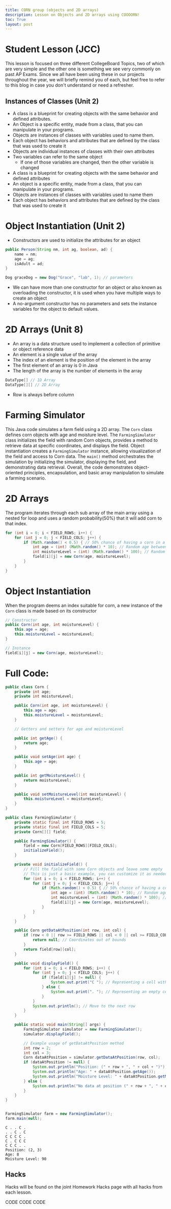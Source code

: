 ```yaml
---
title: CORN group (objects and 2D arrays)
description: Lesson on Objects and 2D arrays using COOOORN!
toc: True
layout: post
---
```


# Student Lesson (JCC)
This lesson is focused on three different CollegeBoard Topics, two of which are very simple and the other one is something we see very commonly on past AP Exams. Since we all have been using these in our projects throughout the year, we will briefly remind you of each, but feel free to refer to this blog in case you don't understand or need a refresher.
## Instances of Classes (Unit 2)
- A class is a blueprint for creating objects with the same behavior and defined attributes.
- An Object is a specific entity, made from a class, that you can manipulate in your programs.
- Objects are instances of classes with variables used to name them.
- Each object has behaviors and attributes that are defined by the class that was used to create it
- Objects are individual instances of classes with their own attributes
- Two variables can refer to the same object
    - If one of those variables are changed, then the other variable is changed
- A class is a blueprint for creating objects with the same behavior and defined attributes
- An object is a specific entity, made from a class, that you can manipulate in your programs.
- Objects are instances of classes with variables used to name them
- Each object has behaviors and attributes that are defined by the class that was used to create it

# Object Instantiation (Unit 2)
- Constructors are used to initialize the attributes for an object
```java
public Person(String nm, int ag, boolean, ad) {
    name = nm;
    age = ag;
    isAdult = ad;
}

Dog graceDog = new Dog("Grace", "lab", 1); // parameters
```
- We can have more than one constructor for an object or also known as overloading the constructor, it is used when you have multiple ways to create an object
- A no-argument constructor has no parameters and sets the instance variables for the object to default values.

# 2D Arrays (Unit 8)
- An array is a data structure used to implement a collection of primitive or object reference data
- An element is a single value of the array
- The index of an element is the position of the element in the array
- The first element of an array is 0 in Java
- The length of the array is the number of elements in the array
```java
DataType[] // 1D Array
DataType[][] // 2D Array
```
- Row is always before column

# Farming Simulator

This Java code simulates a farm field using a 2D array. The `Corn` class defines corn objects with age and moisture level. The `FarmingSimulator` class initializes the field with random Corn objects, provides a method to retrieve data at specific coordinates, and displays the field. Object instantiation creates a `FarmingSimulator` instance, allowing visualization of the field and access to Corn data. The `main()` method orchestrates the simulation by initializing the simulator, displaying the field, and demonstrating data retrieval. Overall, the code demonstrates object-oriented principles, encapsulation, and basic array manipulation to simulate a farming scenario.

# 2D Arrays

The program iterates through each sub array of the main array using a nested for loop and uses a random probability(50%) that it will add corn to that index.

```Java
for (int i = 0; i < FIELD_ROWS; i++) {
    for (int j = 0; j < FIELD_COLS; j++) {
        if (Math.random() < 0.5) { // 50% chance of having a corn in a cell
            int age = (int) (Math.random() * 10); // Random age between 0 and 9
            int moistureLevel = (int) (Math.random() * 100); // Random moisture level between 0 and 99
            field[i][j] = new Corn(age, moistureLevel);
        }
    }
}
```

# Object Instantiation

When the program deems an index suitable for corn, a new instance of the `Corn` class is made based on its constructor

```Java
// Constructor
public Corn(int age, int moistureLevel) {
    this.age = age;
    this.moistureLevel = moistureLevel;
}

// Instance
field[i][j] = new Corn(age, moistureLevel);
```

# Full Code:


```Java
public class Corn {
    private int age;
    private int moistureLevel;

    public Corn(int age, int moistureLevel) {
        this.age = age;
        this.moistureLevel = moistureLevel;
    }

    // Getters and setters for age and moistureLevel

    public int getAge() {
        return age;
    }

    public void setAge(int age) {
        this.age = age;
    }

    public int getMoistureLevel() {
        return moistureLevel;
    }

    public void setMoistureLevel(int moistureLevel) {
        this.moistureLevel = moistureLevel;
    }
}

public class FarmingSimulator {
    private static final int FIELD_ROWS = 5;
    private static final int FIELD_COLS = 5;
    private Corn[][] field;

    public FarmingSimulator() {
        field = new Corn[FIELD_ROWS][FIELD_COLS];
        initializeField();
    }

    private void initializeField() {
        // Fill the field with some Corn objects and leave some empty
        // This is just a basic example, you can customize it as needed
        for (int i = 0; i < FIELD_ROWS; i++) {
            for (int j = 0; j < FIELD_COLS; j++) {
                if (Math.random() < 0.5) { // 50% chance of having a corn in a cell
                    int age = (int) (Math.random() * 10); // Random age between 0 and 9
                    int moistureLevel = (int) (Math.random() * 100); // Random moisture level between 0 and 99
                    field[i][j] = new Corn(age, moistureLevel);
                }
            }
        }
    }

    public Corn getDataAtPosition(int row, int col) {
        if (row < 0 || row >= FIELD_ROWS || col < 0 || col >= FIELD_COLS) {
            return null; // Coordinates out of bounds
        }
        return field[row][col];
    }

    public void displayField() {
        for (int i = 0; i < FIELD_ROWS; i++) {
            for (int j = 0; j < FIELD_COLS; j++) {
                if (field[i][j] != null) {
                    System.out.print("C "); // Representing a cell with corn
                } else {
                    System.out.print(". "); // Representing an empty cell
                }
            }
            System.out.println(); // Move to the next row
        }
    }

    public static void main(String[] args) {
        FarmingSimulator simulator = new FarmingSimulator();
        simulator.displayField();

        // Example usage of getDataAtPosition method
        int row = 2;
        int col = 3;
        Corn dataAtPosition = simulator.getDataAtPosition(row, col);
        if (dataAtPosition != null) {
            System.out.println("Position: (" + row + ", " + col + ")");
            System.out.println("Age: " + dataAtPosition.getAge());
            System.out.println("Moisture Level: " + dataAtPosition.getMoistureLevel());
        } else {
            System.out.println("No data at position (" + row + ", " + col + ")");
        }
    }
}


FarmingSimulator farm = new FarmingSimulator();
farm.main(null);
```

    C . . C . 
    . . C . C 
    C C C C . 
    C . C C C 
    C C C . . 
    Position: (2, 3)
    Age: 8
    Moisture Level: 90


## Hacks
Hacks will be found on the joint Homework Hacks page with all hacks from each lesson.

CODE CODE CODE
